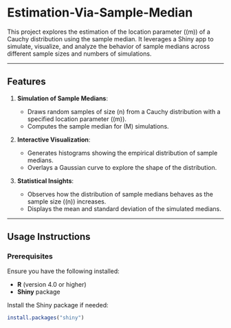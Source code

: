 # Estimation-Via-Sample-Median
This project explores the estimation of the location parameter (\(m\)) of a Cauchy distribution using the sample median. It leverages a Shiny app to simulate, visualize, and analyze the behavior of sample medians across different sample sizes and numbers of simulations.

---

## Features

1. **Simulation of Sample Medians**:
   - Draws random samples of size \(n\) from a Cauchy distribution with a specified location parameter (\(m\)).
   - Computes the sample median for \(M\) simulations.

2. **Interactive Visualization**:
   - Generates histograms showing the empirical distribution of sample medians.
   - Overlays a Gaussian curve to explore the shape of the distribution.

3. **Statistical Insights**:
   - Observes how the distribution of sample medians behaves as the sample size (\(n\)) increases.
   - Displays the mean and standard deviation of the simulated medians.

---

## Usage Instructions

### Prerequisites

Ensure you have the following installed:
- **R** (version 4.0 or higher)
- **Shiny** package  

Install the Shiny package if needed:
```R
install.packages("shiny")
